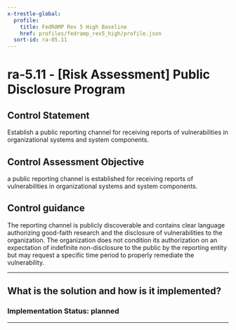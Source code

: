 ```yaml
---
x-trestle-global:
  profile:
    title: FedRAMP Rev 5 High Baseline
    href: profiles/fedramp_rev5_high/profile.json
  sort-id: ra-05.11
---
```


# ra-5.11 - \[Risk Assessment\] Public Disclosure Program

## Control Statement

Establish a public reporting channel for receiving reports of vulnerabilities in organizational systems and system components.

## Control Assessment Objective

a public reporting channel is established for receiving reports of vulnerabilities in organizational systems and system components.

## Control guidance

The reporting channel is publicly discoverable and contains clear language authorizing good-faith research and the disclosure of vulnerabilities to the organization. The organization does not condition its authorization on an expectation of indefinite non-disclosure to the public by the reporting entity but may request a specific time period to properly remediate the vulnerability.

______________________________________________________________________

## What is the solution and how is it implemented?

<!-- For implementation status enter one of: implemented, partial, planned, alternative, not-applicable -->

<!-- Note that the list of rules under ### Rules: is read-only and changes will not be captured after assembly to JSON -->
<!-- Add control implementation description here for control: ra-5.11 -->

### Implementation Status: planned

______________________________________________________________________
